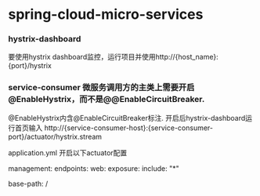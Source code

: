 # spring-cloud-micro-services

### hystrix-dashboard
要使用hystrix dashboard监控，运行项目并使用http://{host_name}:{port}/hystrix

### service-consumer 微服务调用方的主类上需要开启@EnableHystrix，而不是@@EnableCircuitBreaker.
@EnableHystrix内含@EnableCircuitBreaker标注.
开启后hystrix-dashboard运行首页输入 http://{service-consumer-host}:{service-consumer-port}/actuator/hystrix.stream

application.yml 开启以下actuator配置

management:
  endpoints:
    web:
      exposure:
        include: "*"
        
base-path: /

